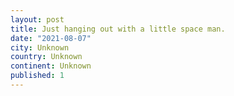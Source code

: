 ```yaml
---
layout: post
title: Just hanging out with a little space man.
date: "2021-08-07"
city: Unknown
country: Unknown
continent: Unknown
published: 1
---
```

